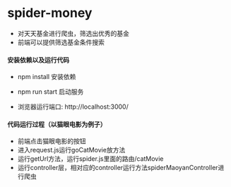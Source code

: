 # spider-money


- 对天天基金进行爬虫，筛选出优秀的基金
- 前端可以提供筛选基金条件搜索



#### 安装依赖以及运行代码
- npm install 安装依赖

- npm run start 启动服务

- 浏览器运行端口: http://localhost:3000/


#### 代码运行过程（以猫眼电影为例子）
- 前端点击猫眼电影的按钮
- 进入request.js运行goCatMovie放方法
- 运行getUrl方法，运行spider.js里面的路由/catMovie
- 运行controller层，相对应的controller运行方法spiderMaoyanController进行爬虫